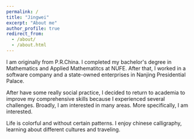 ```yaml
---
permalink: /
title: "Jingwei"
excerpt: "About me"
author_profile: true
redirect_from: 
  - /about/
  - /about.html
---
```


I am originally from P.R.China. I completed my bachelor's degree in Mathematics and Applied Mathematitcs at NUFE. After that, I worked in a software company and a state-owned enterprises in Nanjing Presidential Palace.

After have some really social practice, I decided to return to academia to improve my comprehensive skills because I experienced several challenges. Broadly, I am interested in many areas. More specifically, I am interested.

Life is colorful and without certain patterns. I enjoy chinese calligraphy, learning about different cultures and traveling.
